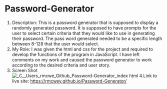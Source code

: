 # Password-Generator
1. Description: This is a password generator that is supposed to display a randomly generated password. It is supposed to have prompts for the user to select certain criteria that they would like to use in generating their password. The pass word generated needed to be a specific length between 8-128 that the user would select. 
2. My Role: I was given the html and css for the project and required to develop the functions of the program in JavaScript. I have left comments on my work and caused the password generator to work according to the desired criteria and user story.
3. Screen Shot
![_C__Users_rmcwe_Github_Password-Generator_index html](https://user-images.githubusercontent.com/95650769/150194258-f8706a1d-7f79-45fc-930b-d65e949a72ad.png)
4.Link to live site: https://rmcwey.github.io/Password-Generator/
